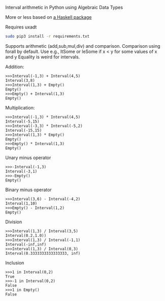 Interval arithmetic in Python using Algebraic Data Types

More or less based on [a Haskell package](https://hackage.haskell.org/package/intervals-0.8.1/docs/Numeric-Interval.html)

Requires uxadt

```bash
sudo pip3 install -r requirements.txt
```

Supports arithmetic (add,sub,mul,div) and comparison. 
Comparison using forall by default.
Use e.g., ltSome or leSome if x < y for some values of x and y
Equality is weird for intervals.

Addition:
```python3
>>>Interval(-1,3) + Interval(4,5)
Interval(3,8)
>>>Interval(1,3) + Empty()
Empty()
>>>Empty() + Interval(1,3)
Empty()
```

Multiplication:
```python3
>>>Interval(-1,3) * Interval(4,5)
Interval(-5,15)
>>>Interval(-3,3) * Interval(-5,2)
Interval(-15,15)
>>>Interval(1,3) * Empty()
Empty()
>>>Empty() * Interval(1,3)
Empty()
```

Unary minus operator
```python3
>>>-Interval(-1,3)
Interval(-3,1)
>>>-Empty()
Empty()
```

Binary minus operator
```python3
>>>Interval(3,6) - Interval(-4,2)
Interval(1,10)
>>>Empty() - Interval(1,2)
Empty()
```

Division
```python3
>>>Interval(1,3) / Interval(3,5)
Interval(0.2,1.0))
>>>Interval(1,3) / Interval(-1,1)
Interval(-inf,inf)
>>>Interval(1,3) / Interval(0,3)
Interval(0.3333333333333333, inf)
```

Inclusion
```python3
>>>1 in Interval(0,2)
True
>>>-1 in Interval(0,2)
False
>>>1 in Empty()
False
```

